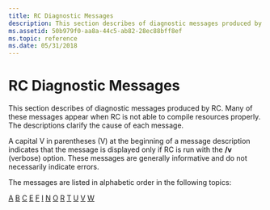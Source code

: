 ```yaml
---
title: RC Diagnostic Messages
description: This section describes of diagnostic messages produced by RC. Many of these messages appear when RC is not able to compile resources properly. The descriptions clarify the cause of each message.
ms.assetid: 50b979f0-aa8a-44c5-ab82-28ec88bff8ef
ms.topic: reference
ms.date: 05/31/2018
---
```


# RC Diagnostic Messages

This section describes of diagnostic messages produced by RC. Many of these messages appear when RC is not able to compile resources properly. The descriptions clarify the cause of each message.

A capital V in parentheses (V) at the beginning of a message description indicates that the message is displayed only if RC is run with the **/v** (verbose) option. These messages are generally informative and do not necessarily indicate errors.

The messages are listed in alphabetic order in the following topics:

[A](a.md) [B](b.md) [C](c.md) [E](e.md) [F](f.md) [I](i.md) [N](n.md) [O](o.md) [R](r.md) [T](t.md) [U](u.md) [V](v.md) [W](w.md)

 

 




